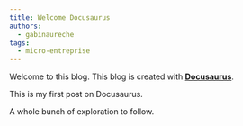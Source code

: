 ```yaml
---
title: Welcome Docusaurus
authors:
  - gabinaureche
tags:
  - micro-entreprise
---
```


Welcome to this blog. This blog is created with [**Docusaurus**](https://docusaurus.io/).

<!-- truncate -->

This is my first post on Docusaurus.

A whole bunch of exploration to follow.
